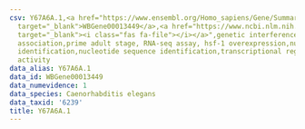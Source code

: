 ```yaml
---
csv: Y67A6A.1,<a href="https://www.ensembl.org/Homo_sapiens/Gene/Summary?db=core;g=WBGene00013449"
  target="_blank">WBGene00013449</a>,<a href="https://www.ncbi.nlm.nih.gov/pubmed/30894454"
  target="_blank"><i class="fas fa-file"></i></a>",genetic interference,functional
  association,prime adult stage, RNA-seq assay, hsf-1 overexpression,nucleotide sequence
  identification,nucleotide sequence identification,transcriptional regulation,up-regulates
  activity
data_alias: Y67A6A.1
data_id: WBGene00013449
data_numevidence: 1
data_species: Caenorhabditis elegans
data_taxid: '6239'
title: Y67A6A.1
---
```

